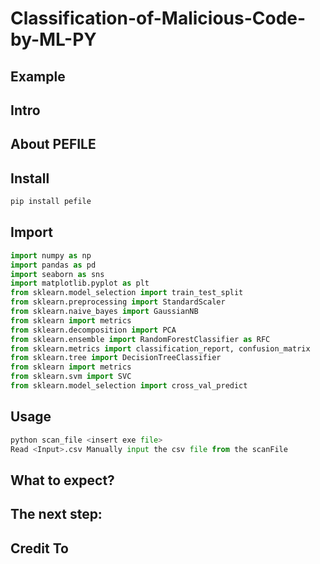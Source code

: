 # Classification-of-Malicious-Code-by-ML-PY


## Example


## Intro


## About PEFILE


## Install
````python
pip install pefile
```````````````````````
## Import
````python
import numpy as np
import pandas as pd
import seaborn as sns
import matplotlib.pyplot as plt
from sklearn.model_selection import train_test_split
from sklearn.preprocessing import StandardScaler
from sklearn.naive_bayes import GaussianNB
from sklearn import metrics 
from sklearn.decomposition import PCA
from sklearn.ensemble import RandomForestClassifier as RFC
from sklearn.metrics import classification_report, confusion_matrix
from sklearn.tree import DecisionTreeClassifier
from sklearn import metrics
from sklearn.svm import SVC
from sklearn.model_selection import cross_val_predict
`````````````````````````````````````````````````````````

## Usage
```````python
python scan_file <insert exe file>
Read <Input>.csv Manually input the csv file from the scanFile
```````````````````````````````````
## What to expect?


## The next step:


## Credit To
